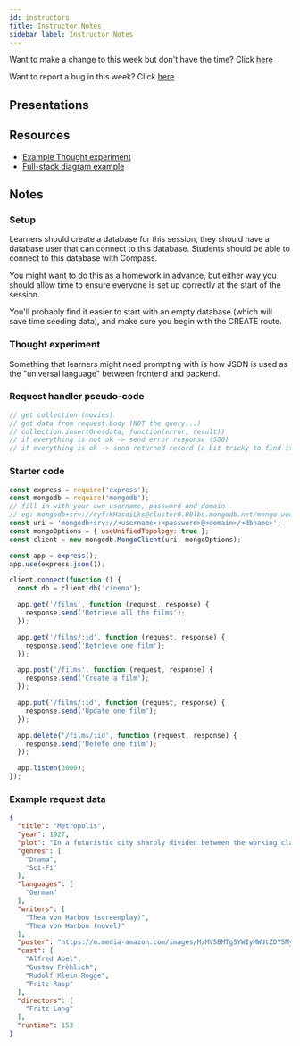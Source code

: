 ```yaml
---
id: instructors
title: Instructor Notes
sidebar_label: Instructor Notes
---
```


Want to make a change to this week but don't have the time? Click [here](https://github.com/CodeYourFuture/syllabus/issues/new?assignees=&labels=enhancement&template=change-request.md&title=)

Want to report a bug in this week? Click [here](https://github.com/CodeYourFuture/syllabus/issues/new?assignees=&labels=bug&template=bug-report.md&title=)

## Presentations

## Resources

- [Example Thought experiment](./resources/Full-stack.CRUD.flow.-.Neill.pdf)
- [Full-stack diagram example](./resources/Full-stack.CRUD.flow.png)

## Notes

### Setup

Learners should create a database for this session, they should have a database user that can connect to this database. Students should be able to connect to this database with Compass.

You might want to do this as a homework in advance, but either way you should allow time to ensure everyone is set up correctly at the start of the session.

You'll probably find it easier to start with an empty database (which will save time seeding data), and make sure you begin with the CREATE route.

### Thought experiment

Something that learners might need prompting with is how JSON is used as the "universal language" between frontend and backend.

### Request handler pseudo-code

```js
// get collection (movies)
// get data from request.body (NOT the query...)
// collection.insertOne(data, function(error, result))
// if everything is not ok -> send error response (500)
// if everything is ok -> send returned record (a bit tricky to find it...)
```

### Starter code

```js
const express = require('express');
const mongodb = require('mongodb');
// fill in with your own username, password and domain
// eg: mongodb+srv://cyf:KHasdiLks@cluster0.00lbs.mongodb.net/mongo-week3
const uri = 'mongodb+srv://<username>:<password>@<domain>/<dbname>';
const mongoOptions = { useUnifiedTopology: true };
const client = new mongodb.MongoClient(uri, mongoOptions);

const app = express();
app.use(express.json());

client.connect(function () {
  const db = client.db('cinema');

  app.get('/films', function (request, response) {
    response.send('Retrieve all the films');
  });

  app.get('/films/:id', function (request, response) {
    response.send('Retrieve one film');
  });

  app.post('/films', function (request, response) {
    response.send('Create a film');
  });

  app.put('/films/:id', function (request, response) {
    response.send('Update one film');
  });

  app.delete('/films/:id', function (request, response) {
    response.send('Delete one film');
  });

  app.listen(3000);
});
```

### Example request data

```json
{
  "title": "Metropolis",
  "year": 1927,
  "plot": "In a futuristic city sharply divided between the working class and the city planners, the son of the city's mastermind falls in love with a working class prophet who predicts the coming of a savior to mediate their differences.",
  "genres": [
    "Drama",
    "Sci-Fi"
  ],
  "languages": [
    "German"
  ],
  "writers": [
    "Thea von Harbou (screenplay)",
    "Thea von Harbou (novel)"
  ],
  "poster": "https://m.media-amazon.com/images/M/MV5BMTg5YWIyMWUtZDY5My00Zjc1LTljOTctYmI0MWRmY2M2NmRkXkEyXkFqcGdeQXVyMTMxODk2OTU@._V1_SY1000_SX677_AL_.jpg",
  "cast": [
    "Alfred Abel",
    "Gustav Frèhlich",
    "Rudolf Klein-Rogge",
    "Fritz Rasp"
  ],
  "directors": [
    "Fritz Lang"
  ],
  "runtime": 153
}
```